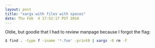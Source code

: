 ```yaml
---
layout: post
title: "xargs with files with spaces"
date: Thu Feb  4 17:52:17 PST 2016
---
```


Oldie, but goodie that I had to review manpage because I forgot the flag:

```bash
$ find . -type f -iname '*.foo' -print0 | xargs -0 rm -f
```
